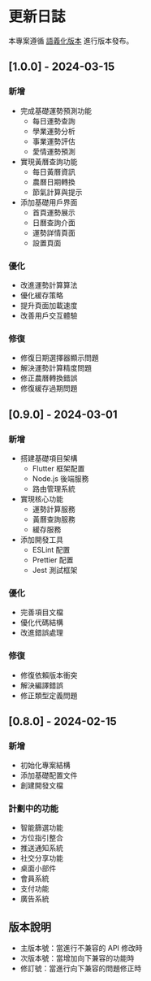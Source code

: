 # 更新日誌

本專案遵循 [語義化版本](https://semver.org/lang/zh-TW/) 進行版本發布。

## [1.0.0] - 2024-03-15

### 新增
- 完成基礎運勢預測功能
  - 每日運勢查詢
  - 學業運勢分析
  - 事業運勢評估
  - 愛情運勢預測
- 實現黃曆查詢功能
  - 每日黃曆資訊
  - 農曆日期轉換
  - 節氣計算與提示
- 添加基礎用戶界面
  - 首頁運勢展示
  - 日曆查詢介面
  - 運勢詳情頁面
  - 設置頁面

### 優化
- 改進運勢計算算法
- 優化緩存策略
- 提升頁面加載速度
- 改善用戶交互體驗

### 修復
- 修復日期選擇器顯示問題
- 解決運勢計算精度問題
- 修正農曆轉換錯誤
- 修復緩存過期問題

## [0.9.0] - 2024-03-01

### 新增
- 搭建基礎項目架構
  - Flutter 框架配置
  - Node.js 後端服務
  - 路由管理系統
- 實現核心功能
  - 運勢計算服務
  - 黃曆查詢服務
  - 緩存服務
- 添加開發工具
  - ESLint 配置
  - Prettier 配置
  - Jest 測試框架

### 優化
- 完善項目文檔
- 優化代碼結構
- 改進錯誤處理

### 修復
- 修復依賴版本衝突
- 解決編譯錯誤
- 修正類型定義問題

## [0.8.0] - 2024-02-15

### 新增
- 初始化專案結構
- 添加基礎配置文件
- 創建開發文檔

### 計劃中的功能
- 智能篩選功能
- 方位指引整合
- 推送通知系統
- 社交分享功能
- 桌面小部件
- 會員系統
- 支付功能
- 廣告系統

## 版本說明

- 主版本號：當進行不兼容的 API 修改時
- 次版本號：當增加向下兼容的功能時
- 修訂號：當進行向下兼容的問題修正時 